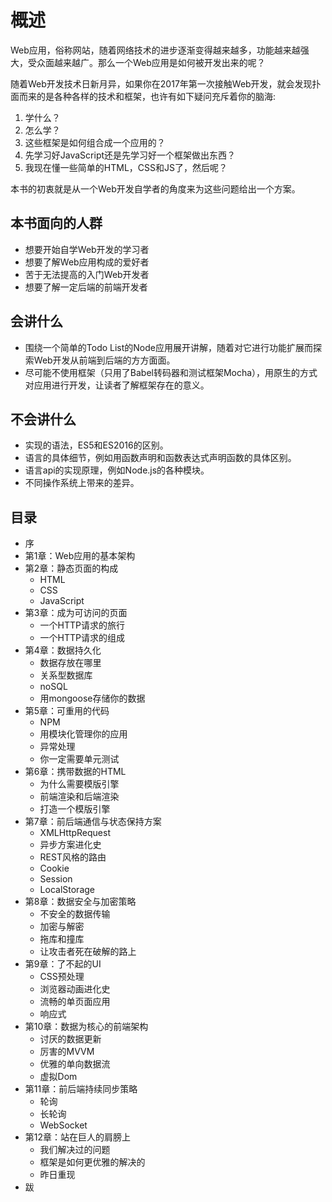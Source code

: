 # 概述

Web应用，俗称网站，随着网络技术的进步逐渐变得越来越多，功能越来越强大，受众面越来越广。那么一个Web应用是如何被开发出来的呢？

随着Web开发技术日新月异，如果你在2017年第一次接触Web开发，就会发现扑面而来的是各种各样的技术和框架，也许有如下疑问充斥着你的脑海:

1. 学什么？
2. 怎么学？
3. 这些框架是如何组合成一个应用的？
4. 先学习好JavaScript还是先学习好一个框架做出东西？
5. 我现在懂一些简单的HTML，CSS和JS了，然后呢？

本书的初衷就是从一个Web开发自学者的角度来为这些问题给出一个方案。

## 本书面向的人群

- 想要开始自学Web开发的学习者
- 想要了解Web应用构成的爱好者
- 苦于无法提高的入门Web开发者
- 想要了解一定后端的前端开发者

## 会讲什么

- 围绕一个简单的Todo List的Node应用展开讲解，随着对它进行功能扩展而探索Web开发从前端到后端的方方面面。
- 尽可能不使用框架（只用了Babel转码器和测试框架Mocha），用原生的方式对应用进行开发，让读者了解框架存在的意义。

## 不会讲什么

- 实现的语法，ES5和ES2016的区别。
- 语言的具体细节，例如用函数声明和函数表达式声明函数的具体区别。
- 语言api的实现原理，例如Node.js的各种模块。
- 不同操作系统上带来的差异。

## 目录

- 序
- 第1章：Web应用的基本架构
- 第2章：静态页面的构成
    - HTML
    - CSS
    - JavaScript
- 第3章：成为可访问的页面
    - 一个HTTP请求的旅行
    - 一个HTTP请求的组成
- 第4章：数据持久化
    - 数据存放在哪里
    - 关系型数据库
    - noSQL
    - 用mongoose存储你的数据
- 第5章：可重用的代码
    - NPM
    - 用模块化管理你的应用
    - 异常处理
    - 你一定需要单元测试
- 第6章：携带数据的HTML
    - 为什么需要模版引擎
    - 前端渲染和后端渲染
    - 打造一个模版引擎
- 第7章：前后端通信与状态保持方案
    - XMLHttpRequest
    - 异步方案进化史
    - REST风格的路由
    - Cookie
    - Session
    - LocalStorage
- 第8章：数据安全与加密策略
    - 不安全的数据传输
    - 加密与解密
    - 拖库和撞库
    - 让攻击者死在破解的路上
- 第9章：了不起的UI
    - CSS预处理
    - 浏览器动画进化史
    - 流畅的单页面应用
    - 响应式
- 第10章：数据为核心的前端架构
    - 讨厌的数据更新
    - 厉害的MVVM
    - 优雅的单向数据流
    - 虚拟Dom
- 第11章：前后端持续同步策略
    - 轮询
    - 长轮询
    - WebSocket
- 第12章：站在巨人的肩膀上
    - 我们解决过的问题
    - 框架是如何更优雅的解决的
    - 昨日重现
- 跋